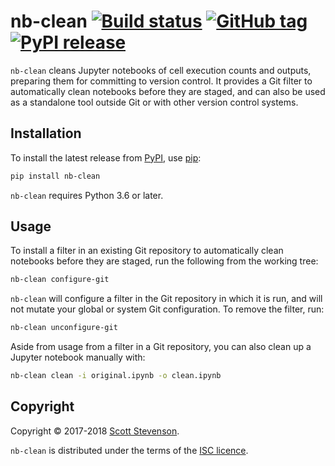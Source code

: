 # nb-clean [![Build status](https://img.shields.io/travis/srstevenson/nb-clean.svg?maxAge=2592000)](https://travis-ci.org/srstevenson/nb-clean) [![GitHub tag](https://img.shields.io/github/tag/srstevenson/nb-clean.svg?maxAge=2592000)](https://github.com/srstevenson/nb-clean/releases) [![PyPI release](https://img.shields.io/pypi/v/nb-clean.svg?maxAge=2592000)](https://pypi.org/project/nb-clean/)

`nb-clean` cleans Jupyter notebooks of cell execution counts and outputs,
preparing them for committing to version control. It provides a Git filter to
automatically clean notebooks before they are staged, and can also be used as a
standalone tool outside Git or with other version control systems.

## Installation

To install the latest release from [PyPI], use [pip]:

```bash
pip install nb-clean
```

`nb-clean` requires Python 3.6 or later.

## Usage

To install a filter in an existing Git repository to automatically clean
notebooks before they are staged, run the following from the working tree:

```bash
nb-clean configure-git
```

`nb-clean` will configure a filter in the Git repository in which it is run,
and will not mutate your global or system Git configuration. To remove the
filter, run:

```bash
nb-clean unconfigure-git
```

Aside from usage from a filter in a Git repository, you can also clean up a
Jupyter notebook manually with:

```bash
nb-clean clean -i original.ipynb -o clean.ipynb
```

## Copyright

Copyright © 2017-2018 [Scott Stevenson].

`nb-clean` is distributed under the terms of the [ISC licence].

[ISC licence]: https://opensource.org/licenses/ISC
[pip]: https://pip.pypa.io/
[PyPI]: https://pypi.org/project/nb-clean/
[Scott Stevenson]: https://scott.stevenson.io

